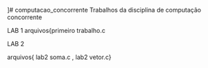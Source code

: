 ]# computacao_concorrente
Trabalhos da disciplina de computação concorrente 

LAB 1
arquivos{primeiro trabalho.c

LAB 2

arquivos{ lab2 soma.c , lab2 vetor.c}
